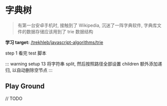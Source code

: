 # 字典树

> 有第一台安卓手机时, 接触到了 Wikipedia, 沉迷了一阵字典软件, 字典库文件的数据存储应该用到了 trie 数据结构

**学习 target:** [/trekhleb/javascript-algorithms/trie](https://github.com/trekhleb/javascript-algorithms/tree/master/src/data-structures/trie)

step 1 看完 test 脚本

::: warning setup 13
将字符串 split, 然后按照路径全部设置 children
额外添加递归, 以自动删除空节点
:::

## Play Ground

// TODO
